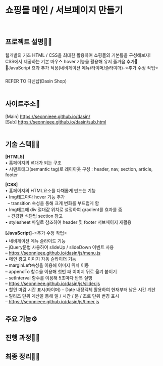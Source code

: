 <h1 fontSize="50px">쇼핑몰 메인 / 서브페이지 만들기</h1><br>

## 프로젝트 설명🐱‍🏍
웹개발의 기초 HTML / CSS을 최대한 활용하여 쇼핑몰의 기본틀을 구성해보자! <br>
CSS에서 제공하는 기본 마우스 hover 기능을 활용해 유저 즐거움 추가🤩 <br>
🚩JavaScript 효과 추가 적용(네비게이션 메뉴/타이머/슬라이더)–⭐추가 수정 작업⭐ <br><br>
REFER TO 다신샵(Dasin Shop) <br><br>

## 사이트주소🚀
[Main] https://seonnieee.github.io/dasin/ <br>
[Sub] https://seonnieee.github.io/dasin/sub.html <br><br>

## 기술 스택👩‍🔧
<strong>[HTML5]</strong> <br>
• 홈페이지의 뼈대가 되는 구조 <br>
• 시맨트태그(semantic tag)로 레이아웃 구성 : header, nav, section, article, footer <br>

<strong>[CSS]</strong><br>
• 홈페이지의 HTML요소를 다채롭게 만드는 기능 <br>
• Img태그마다 hover 기능 추가 <br>
&nbsp;&nbsp;– transition 속성을 통해 크게 변화를 부드럽게 함 <br>
• Img태그에 div 절대값 위치로 설정하여 gradient를 효과를 줌 <br>
&nbsp;&nbsp;– 건강한 식단팁 section 참고 <br>
• stylesheet 파일로 참조하여 header 및 footer 서브페이지 재활용 <br>

<strong>[JavaScript]</strong>–⭐추가 수정 작업⭐<br>
• 네비게이션 메뉴 슬라이드 기능 <br>
– jQuery문법 사용하여 slideUp / slideDown 이벤트 사용<br>
– https://seonnieee.github.io/dasin/js/menu.js <br>
• 메인 광고 이미지 자동 슬라이더 기능 <br>
– marginLeft속성을 이용해 이미지 위치 이동 <br>
– appendTo 함수을 이용해 첫번 째 이미지 뒤로 옮겨 붙이기 <br>
– setInterval 함수를 이용해 5초마다 반복 실행 <br>
– https://seonnieee.github.io/dasin/js/slider.js <br>
• 할인 마감 시간 표시(타이머)
– Date 내장객체 활용하여 현재부터 남은 시간 계산 <br>
– 밀리초 단위 계산을 통해 일 / 시간 / 분 / 초로 단위 변경 표시 <br>
– https://seonnieee.github.io/dasin/js/timer.js <br>

## 주요 기능⚙

## 진행 과정🏃‍♀️

## 최종 정리🤸‍♀️
